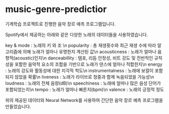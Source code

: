 # music-genre-predictior
기계학습 프로젝트로 진행한 음악 장르 예측 프로그램입니다.

Spotify에서 제공하는 아래와 같은 다양한 노래의 데이터들을 사용하였습니다.

key & mode : 노래의 키 와 조 \n
popularity : 총 재생횟수와 최근 재생 수에 따라 알고리즘에 의해 노래가 얼마나 유명한지 계산된 값\n
acousticness : 노래가 얼마나 음향적(acoustic)인지\n
danceabillity : 템포, 리듬 안정성, 비트 강도 및 전반적인 규칙성을 포함한 음악적 요소의 조합을 기반으로 노래가 댄스에 얼마나 적합한지\n
energy : 노래의 강도와 활동성에 대한 지각적 척도\n
instrumentalness : 노래에 보컬이 포함되지 않았을 확률\n
liveness : 노래가 라이브로 청중과 함께 녹음되었을 가능성\n
loudness : 노래의 전체 음량(dB)\n
speechiness : 	노래에 얼마나 많은 음성 단어가 포함되었는지\n
tempo : 노래가 얼마나 빠른지(bpm)\n
valence : 노래의 긍정적 정도

위의 제공된 데이터와 Neural Network를 사용하여 간단한 음악 장르 예측 프로그램을 만들었습니다.
